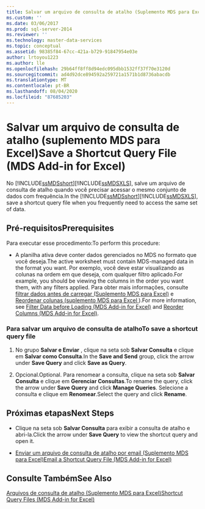 ```yaml
---
title: Salvar um arquivo de consulta de atalho (Suplemento MDS para Excel) | Microsoft Docs
ms.custom: ''
ms.date: 03/06/2017
ms.prod: sql-server-2014
ms.reviewer: ''
ms.technology: master-data-services
ms.topic: conceptual
ms.assetid: 98385f84-67cc-421a-b729-91847954e03e
author: lrtoyou1223
ms.author: lle
ms.openlocfilehash: 29b64ff8ff8d94edc095dbb1532ff37f70e3120d
ms.sourcegitcommit: ad4d92dce894592a259721a1571b1d8736abacdb
ms.translationtype: MT
ms.contentlocale: pt-BR
ms.lasthandoff: 08/04/2020
ms.locfileid: "87685203"
---
```

# <a name="save-a-shortcut-query-file-mds-add-in-for-excel"></a><span data-ttu-id="9bc9a-102">Salvar um arquivo de consulta de atalho (suplemento MDS para Excel)</span><span class="sxs-lookup"><span data-stu-id="9bc9a-102">Save a Shortcut Query File (MDS Add-in for Excel)</span></span>
  <span data-ttu-id="9bc9a-103">No [!INCLUDE[ssMDSshort](../../includes/ssmdsshort-md.md)][!INCLUDE[ssMDSXLS](../../includes/ssmdsxls-md.md)], salve um arquivo de consulta de atalho quando você precisar acessar o mesmo conjunto de dados com frequência.</span><span class="sxs-lookup"><span data-stu-id="9bc9a-103">In the [!INCLUDE[ssMDSshort](../../includes/ssmdsshort-md.md)][!INCLUDE[ssMDSXLS](../../includes/ssmdsxls-md.md)], save a shortcut query file when you frequently need to access the same set of data.</span></span>  
  
## <a name="prerequisites"></a><span data-ttu-id="9bc9a-104">Pré-requisitos</span><span class="sxs-lookup"><span data-stu-id="9bc9a-104">Prerequisites</span></span>  
 <span data-ttu-id="9bc9a-105">Para executar esse procedimento:</span><span class="sxs-lookup"><span data-stu-id="9bc9a-105">To perform this procedure:</span></span>  
  
-   <span data-ttu-id="9bc9a-106">A planilha ativa deve conter dados gerenciados no MDS no formato que você deseja.</span><span class="sxs-lookup"><span data-stu-id="9bc9a-106">The active worksheet must contain MDS-managed data in the format you want.</span></span> <span data-ttu-id="9bc9a-107">Por exemplo, você deve estar visualizando as colunas na ordem em que deseja, com qualquer filtro aplicado.</span><span class="sxs-lookup"><span data-stu-id="9bc9a-107">For example, you should be viewing the columns in the order you want them, with any filters applied.</span></span> <span data-ttu-id="9bc9a-108">Para obter mais informações, consulte [filtrar dados antes de carregar &#40;Suplemento MDS para Excel&#41;](filter-data-before-exporting-mds-add-in-for-excel.md) e [Reordenar colunas &#40;suplemento MDS para Excel ](reorder-columns-mds-add-in-for-excel.md)&#41;.</span><span class="sxs-lookup"><span data-stu-id="9bc9a-108">For more information, see [Filter Data before Loading &#40;MDS Add-in for Excel&#41;](filter-data-before-exporting-mds-add-in-for-excel.md) and [Reorder Columns &#40;MDS Add-in for Excel&#41;](reorder-columns-mds-add-in-for-excel.md).</span></span>  
  
### <a name="to-save-a-shortcut-query-file"></a><span data-ttu-id="9bc9a-109">Para salvar um arquivo de consulta de atalho</span><span class="sxs-lookup"><span data-stu-id="9bc9a-109">To save a shortcut query file</span></span>  
  
1.  <span data-ttu-id="9bc9a-110">No grupo **Salvar e Enviar** , clique na seta sob **Salvar Consulta** e clique em **Salvar como Consulta**.</span><span class="sxs-lookup"><span data-stu-id="9bc9a-110">In the **Save and Send** group, click the arrow under **Save Query** and click **Save as Query**.</span></span>  
  
2.  <span data-ttu-id="9bc9a-111">Opcional.</span><span class="sxs-lookup"><span data-stu-id="9bc9a-111">Optional.</span></span> <span data-ttu-id="9bc9a-112">Para renomear a consulta, clique na seta sob **Salvar Consulta** e clique em **Gerenciar Consultas**.</span><span class="sxs-lookup"><span data-stu-id="9bc9a-112">To rename the query, click the arrow under **Save Query** and click **Manage Queries**.</span></span> <span data-ttu-id="9bc9a-113">Selecione a consulta e clique em **Renomear**.</span><span class="sxs-lookup"><span data-stu-id="9bc9a-113">Select the query and click **Rename**.</span></span>  
  
## <a name="next-steps"></a><span data-ttu-id="9bc9a-114">Próximas etapas</span><span class="sxs-lookup"><span data-stu-id="9bc9a-114">Next Steps</span></span>  
  
-   <span data-ttu-id="9bc9a-115">Clique na seta sob **Salvar Consulta** para exibir a consulta de atalho e abri-la.</span><span class="sxs-lookup"><span data-stu-id="9bc9a-115">Click the arrow under **Save Query** to view the shortcut query and open it.</span></span>  
  
-   [<span data-ttu-id="9bc9a-116">Enviar um arquivo de consulta de atalho por email &#40;Suplemento MDS para Excel&#41;</span><span class="sxs-lookup"><span data-stu-id="9bc9a-116">Email a Shortcut Query File &#40;MDS Add-in for Excel&#41;</span></span>](email-a-shortcut-query-file-mds-add-in-for-excel.md)  
  
## <a name="see-also"></a><span data-ttu-id="9bc9a-117">Consulte Também</span><span class="sxs-lookup"><span data-stu-id="9bc9a-117">See Also</span></span>  
 [<span data-ttu-id="9bc9a-118">Arquivos de consulta de atalho &#40;Suplemento MDS para Excel&#41;</span><span class="sxs-lookup"><span data-stu-id="9bc9a-118">Shortcut Query Files &#40;MDS Add-in for Excel&#41;</span></span>](shortcut-query-files-mds-add-in-for-excel.md)  
  
  
